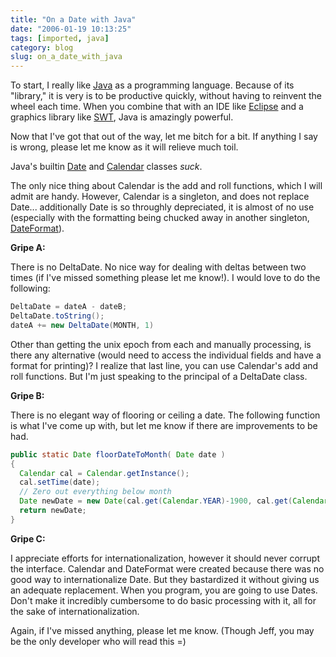 ```yaml
---
title: "On a Date with Java"
date: "2006-01-19 10:13:25"
tags: [imported, java]
category: blog
slug: on_a_date_with_java
---
```


To start, I really like <a title="Cup of Jo" href="https://www.java.com/en/">Java</a> as a programming language. Because of its "library," it is very is to be productive quickly, without having to reinvent the wheel each time. When you combine that with an IDE like <a title="A godsend..." href="https://www.eclipse.org/">Eclipse</a> and a graphics library like <a title="The only Java glib" href="https://www.eclipse.org/swt/">SWT</a>, Java is amazingly powerful.

Now that I've got that out of the way, let me bitch for a bit. If anything I say is wrong, please let me know as it will relieve much toil.

Java's builtin <a title="java.util.Date" href="https://java.sun.com/j2se/1.4.2/docs/api/java/util/Date.html">Date</a> and <a title="java.util.Calendar" href="https://java.sun.com/j2se/1.4.2/docs/api/java/util/Calendar.html">Calendar</a> classes <em>suck</em>.

The only nice thing about Calendar is the add and roll functions, which I will admit are handy. However, Calendar is a singleton, and does not replace Date... additionally Date is so throughly depreciated, it is almost of no use (especially with the formatting being chucked away in another singleton, <a title="java.text.DateFormat" href="https://java.sun.com/j2se/1.4.2/docs/api/java/text/DateFormat.html">DateFormat</a>).

<strong>Gripe A:</strong>

There is no DeltaDate. No nice way for dealing with deltas between two times (if I've missed something please let me know!). I would love to do the following:

```java
DeltaDate = dateA - dateB;
DeltaDate.toString();
dateA += new DeltaDate(MONTH, 1)
```

Other than getting the unix epoch from each and manually processing, is there any alternative (would need to access the individual fields and have a format for printing)? I realize that last line, you can use Calendar's add and roll functions. But I'm just speaking to the principal of a DeltaDate class.

<strong>Gripe B:</strong>

There is no elegant way of flooring or ceiling a date. The following function is what I've come up with, but let me know if there are improvements to be had.

```java
public static Date floorDateToMonth( Date date )
{
  Calendar cal = Calendar.getInstance();
  cal.setTime(date);
  // Zero out everything below month
  Date newDate = new Date(cal.get(Calendar.YEAR)-1900, cal.get(Calendar.MONTH)-1, 1, 0, 0, 0);
  return newDate;
}
```

<strong>Gripe C:</strong>

I appreciate efforts for internationalization, however it should never corrupt the interface. Calendar and DateFormat were created because there was no good way to internationalize Date. But they bastardized it without giving us an adequate replacement. When you program, you are going to use Dates. Don't make it incredibly cumbersome to do basic processing with it, all for the sake of internationalization.

Again, if I've missed anything, please let me know. (Though Jeff, you may be the only developer who will read this =)
